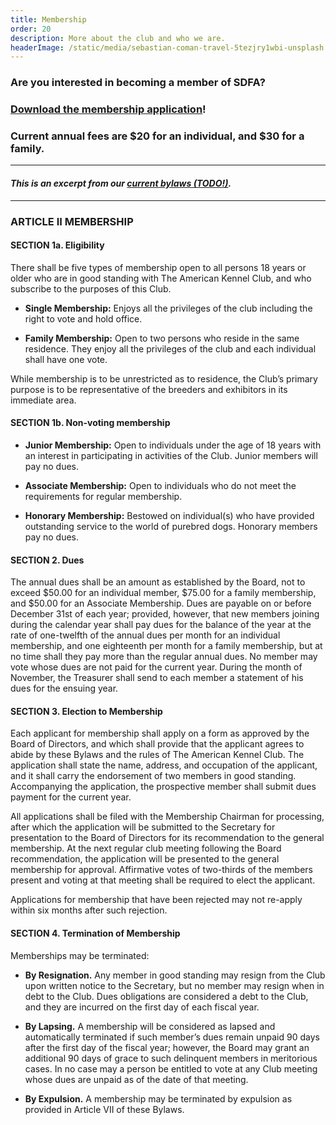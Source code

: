 ```yaml
---
title: Membership
order: 20
description: More about the club and who we are.
headerImage: /static/media/sebastian-coman-travel-5tezjry1wbi-unsplash.jpg
---
```


### Are you interested in becoming a member of SDFA?

### [Download the membership application](/static/media/sdfa_application_2019.pdf)!

### ​Current annual fees are $20 for an individual, and $30 for a family.

----

#### _This is an excerpt from our [current bylaws (TODO!)](#TODO)._

----

### ARTICLE II MEMBERSHIP

#### SECTION 1a. Eligibility

There shall be five types of membership open to all persons 18 years or older who are in good standing with The American Kennel Club, and who subscribe to the purposes of this Club.

- **Single Membership:** Enjoys all the privileges of the club including the right to vote and hold office.

- **Family Membership:** Open to two persons who reside in the same residence. They enjoy all the privileges of the club and each individual shall have one vote.

While membership is to be unrestricted as to residence, the Club’s primary purpose is to be representative of the breeders and exhibitors in its immediate area.

#### SECTION 1b. Non-voting membership

- **Junior Membership:** Open to individuals under the age of 18 years with an interest in participating in activities of the Club. Junior members will pay no dues.

- **Associate Membership:** Open to individuals who do not meet the requirements for regular membership.

- **Honorary Membership:** Bestowed on individual(s) who have provided outstanding service to the world of purebred dogs. Honorary members pay no dues.
​
#### SECTION 2. Dues

The annual dues shall be an amount as established by the Board, not to exceed $50.00 for an individual member, $75.00 for a family membership, and $50.00 for an Associate Membership. Dues are payable on or before December 31st of each year; provided, however, that new members joining during the calendar year shall pay dues for the balance of the year at the rate of one-twelfth of the annual dues per month for an individual membership, and one eighteenth per month for a family membership, but at no time shall they pay more than the regular annual dues. No member may vote whose dues are not paid for the current year. During the month of November, the Treasurer shall send to each member a statement of his dues for the ensuing year.

#### SECTION 3. Election to Membership

Each applicant for membership shall apply on a form as approved by the Board of Directors, and which shall provide that the applicant agrees to abide by these Bylaws and the rules of The American Kennel Club. The application shall state the name, address, and occupation of the applicant, and it shall carry the endorsement of two members in good standing. Accompanying the application, the prospective member shall submit dues payment for the current year.

All applications shall be filed with the Membership Chairman for processing, after which the application will be submitted to the Secretary for presentation to the Board of Directors for its recommendation to the general membership. At the next regular club meeting following the Board recommendation, the application will be presented to the general membership for approval. Affirmative votes of two-thirds of the members present and voting at that meeting shall be required to elect the applicant.

Applications for membership that have been rejected may not re-apply within six months after such rejection.

#### SECTION 4. Termination of Membership

Memberships may be terminated:

- **By Resignation.** Any member in good standing may resign from the Club upon written notice to the Secretary, but no member may resign when in debt to the Club. Dues obligations are considered a debt to the Club, and they are incurred on the first day of each fiscal year.

- **By Lapsing.** A membership will be considered as lapsed and automatically terminated if such member’s dues remain unpaid 90 days after the first day of the fiscal year; however, the Board may grant an additional 90 days of grace to such delinquent members in meritorious cases. In no case may a person be entitled to vote at any Club meeting whose dues are unpaid as of the date of that meeting.

- **By Expulsion.** A membership may be terminated by expulsion as provided in Article VII of these Bylaws.
